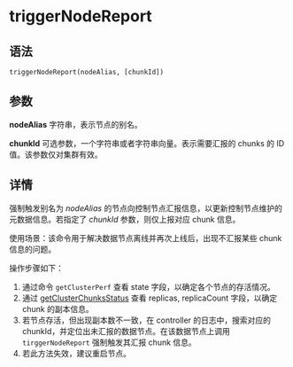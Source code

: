 # triggerNodeReport

## 语法

`triggerNodeReport(nodeAlias, [chunkId])`

## 参数

**nodeAlias** 字符串，表示节点的别名。

**chunkId** 可选参数，一个字符串或者字符串向量。表示需要汇报的 chunks 的 ID 值。该参数仅对集群有效。

## 详情

强制触发别名为 *nodeAlias* 的节点向控制节点汇报信息，以更新控制节点维护的元数据信息。若指定了 *chunkId* 参数，则仅上报对应
chunk 信息。

使用场景：该命令用于解决数据节点离线并再次上线后，出现不汇报某些 chunk 信息的问题。

操作步骤如下：

1. 通过命令 `getClusterPerf` 查看 state
   字段，以确定各个节点的存活情况。
2. 通过 [getClusterChunksStatus](../g/getClusterChunksStatus.html) 查看 replicas,
   replicaCount 字段，以确定 chunk 的副本信息。
3. 若节点存活，但出现副本数不一致，在 controller 的日志中，搜索对应的
   chunkId，并定位出未汇报的数据节点。在该数据节点上调用 `tirggerNodeReport` 强制触发其汇报
   chunk 信息。
4. 若此方法失效，建议重启节点。

